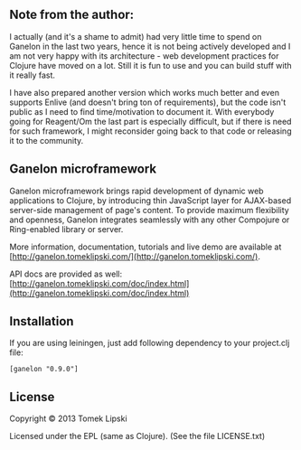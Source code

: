 Note from the author:
-----------------
I actually (and it's a shame to admit) had very little time to spend on Ganelon in the last two years, hence it is not being actively developed and I am not very happy with its architecture - web development practices for Clojure have moved on a lot. Still it is fun to use and you can build stuff with it really fast. 

I have also prepared another version which works much better and even supports Enlive (and doesn't bring ton of requirements), but the code isn't public as I need to find time/motivation to document it. With everybody going for Reagent/Om the last part is especially difficult, but if there is need for such framework, I might reconsider going back to that code or releasing it to the community.

Ganelon microframework
-----------------
Ganelon microframework brings rapid development of dynamic web applications to Clojure, by introducing thin JavaScript
layer for AJAX-based server-side management of page's content. To provide maximum flexibility and openness, Ganelon integrates
seamlessly with any other Compojure or Ring-enabled library or server.

More information, documentation, tutorials and live demo are available at [http://ganelon.tomeklipski.com/](http://ganelon.tomeklipski.com/).

API docs are provided as well: [http://ganelon.tomeklipski.com/doc/index.html](http://ganelon.tomeklipski.com/doc/index.html)

Installation
-----------------------
If you are using leiningen, just add following dependency to your project.clj file:

    [ganelon "0.9.0"]

License
-----------------------
Copyright © 2013 Tomek Lipski

Licensed under the EPL (same as Clojure). (See the file LICENSE.txt)
